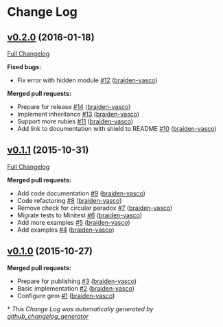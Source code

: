 # Change Log

## [v0.2.0](https://github.com/braiden-vasco/typeclass.rb/tree/v0.2.0) (2016-01-18)
[Full Changelog](https://github.com/braiden-vasco/typeclass.rb/compare/v0.1.1...v0.2.0)

**Fixed bugs:**

- Fix error with hidden module [\#12](https://github.com/braiden-vasco/typeclass.rb/pull/12) ([braiden-vasco](https://github.com/braiden-vasco))

**Merged pull requests:**

- Prepare for release [\#14](https://github.com/braiden-vasco/typeclass.rb/pull/14) ([braiden-vasco](https://github.com/braiden-vasco))
- Implement inheritance [\#13](https://github.com/braiden-vasco/typeclass.rb/pull/13) ([braiden-vasco](https://github.com/braiden-vasco))
- Support more rubies [\#11](https://github.com/braiden-vasco/typeclass.rb/pull/11) ([braiden-vasco](https://github.com/braiden-vasco))
- Add link to documentation with shield to README [\#10](https://github.com/braiden-vasco/typeclass.rb/pull/10) ([braiden-vasco](https://github.com/braiden-vasco))

## [v0.1.1](https://github.com/braiden-vasco/typeclass.rb/tree/v0.1.1) (2015-10-31)
[Full Changelog](https://github.com/braiden-vasco/typeclass.rb/compare/v0.1.0...v0.1.1)

**Merged pull requests:**

- Add code documentation [\#9](https://github.com/braiden-vasco/typeclass.rb/pull/9) ([braiden-vasco](https://github.com/braiden-vasco))
- Code refactoring [\#8](https://github.com/braiden-vasco/typeclass.rb/pull/8) ([braiden-vasco](https://github.com/braiden-vasco))
- Remove check for circular paradox [\#7](https://github.com/braiden-vasco/typeclass.rb/pull/7) ([braiden-vasco](https://github.com/braiden-vasco))
- Migrate tests to Minitest [\#6](https://github.com/braiden-vasco/typeclass.rb/pull/6) ([braiden-vasco](https://github.com/braiden-vasco))
- Add more examples [\#5](https://github.com/braiden-vasco/typeclass.rb/pull/5) ([braiden-vasco](https://github.com/braiden-vasco))
- Add examples [\#4](https://github.com/braiden-vasco/typeclass.rb/pull/4) ([braiden-vasco](https://github.com/braiden-vasco))

## [v0.1.0](https://github.com/braiden-vasco/typeclass.rb/tree/v0.1.0) (2015-10-27)
**Merged pull requests:**

- Prepare for publishing [\#3](https://github.com/braiden-vasco/typeclass.rb/pull/3) ([braiden-vasco](https://github.com/braiden-vasco))
- Basic implementation [\#2](https://github.com/braiden-vasco/typeclass.rb/pull/2) ([braiden-vasco](https://github.com/braiden-vasco))
- Configure gem [\#1](https://github.com/braiden-vasco/typeclass.rb/pull/1) ([braiden-vasco](https://github.com/braiden-vasco))



\* *This Change Log was automatically generated by [github_changelog_generator](https://github.com/skywinder/Github-Changelog-Generator)*